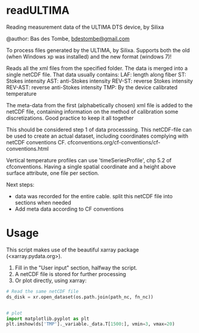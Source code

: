 # readULTIMA
Reading measurement data of the ULTIMA DTS device, by Silixa

@author: Bas des Tombe, bdestombe@gmail.com

To process files generated by the ULTIMA, by Silixa. Supports both the old (when Windows xp was installed) and the new format (windows 7)!

Reads all the xml files from the specified folder. The data is merged into a
single netCDF file. That data usually contains:
LAF: length along fiber
ST: Stokes intensity
AST: anti-Stokes intensity
REV-ST: reverse Stokes intensity
REV-AST: reverse anti-Stokes intensity
TMP: By the device calibrated temperature

The meta-data from the first (alphabetically chosen) xml
file is added to the netCDF file, containing information on the method of
calibration some discretizations. Good practice to keep it all together

This should be considered step 1 of data processsing. This netCDF-file can be
used to create an actual dataset, including coordinates complying with
netCDF conventions CF. cfconventions.org/cf-conventions/cf-conventions.html

Vertical temperature profiles can use 'timeSeriesProfile', chp 5.2 of
cfconventions. Having a single spatial coordinate and a height above surface
attribute, one file per section.

Next steps:
- data was recorded for the entire cable. split this netCDF file into sections
    when needed
- Add meta data according to CF conventions


# Usage
This script makes use of the beautiful xarray package (<xarray.pydata.org>).

1. Fill in the "User input" section, halfway the script.
2. A netCDF file is stored for further processing
3. Or plot directly, using xarray:
```python
# Read the same netCDF file
ds_disk = xr.open_dataset(os.path.join(path_nc, fn_nc))


# plot
import matplotlib.pyplot as plt
plt.imshow(ds['TMP']._variable._data.T[1500:], vmin=3, vmax=20)
```


